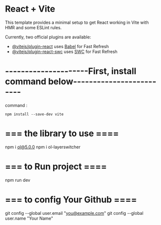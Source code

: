 # React + Vite

This template provides a minimal setup to get React working in Vite with HMR and some ESLint rules.

Currently, two official plugins are available:

- [@vitejs/plugin-react](https://github.com/vitejs/vite-plugin-react/blob/main/packages/plugin-react/README.md) uses [Babel](https://babeljs.io/) for Fast Refresh
- [@vitejs/plugin-react-swc](https://github.com/vitejs/vite-plugin-react-swc) uses [SWC](https://swc.rs/) for Fast Refresh

# ---------------------First, install command below-------------------------

command :
```
npm install --save-dev vite
```

# === the library to use ====
npm i ol@5.0.0
npm i ol-layerswitcher

# === to Run project ====
npm run dev

# === to config Your Github ====
git config --global user.email "you@example.com"
git config --global user.name "Your Name"
